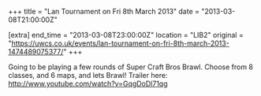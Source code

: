 +++
title = "Lan Tournament on Fri 8th March 2013"
date = "2013-03-08T21:00:00Z"

[extra]
end_time = "2013-03-08T23:00:00Z"
location = "LIB2"
original = "https://uwcs.co.uk/events/lan-tournament-on-fri-8th-march-2013-1474489075377/"
+++

Going to be playing a few rounds of Super Craft Bros Brawl. Choose from 8 classes, and 6 maps, and lets Brawl\! Trailer here: http://www.youtube.com/watch?v=GqgDoDl71qg


